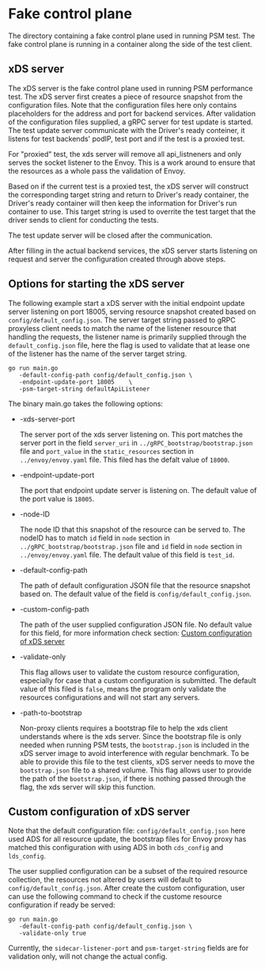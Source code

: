 # Fake control plane

The directory containing a fake control plane used in running PSM test. The fake
control plane is running in a container along the side of the test client.

## xDS server

The xDS server is the fake control plane used in running PSM performance test.
The xDS server first creates a piece of resource snapshot from the configuration
files. Note that the configuration files here only contains placeholders for the
address and port for backend services. After validation of the configuration
files supplied, a gRPC server for test update is started. The test update server
communicate with the Driver's ready conteiner, it listens for test backends'
podIP, test port and if the test is a proxied test.

For "proxied" test, the xds server will remove all api_listneners and only
serves the socket listener to the Envoy. This is a work around to ensure that
the resources as a whole pass the validation of Envoy.

Based on if the current test is a proxied test, the xDS server will construct
the corresponding target string and return to Driver's ready container, the
Driver's ready container will then keep the information for Driver's run
container to use. This target string is used to overrite the test target that
the driver sends to client for conducting the tests.

The test update server will be closed after the communication.

After filling in the actual backend services, the xDS server starts listening on
request and server the configuration created through above steps.

## Options for starting the xDS server

The following example start a xDS server with the initial endpoint update server
listening on port 18005, serving resource snapshot created based on
`config/default_config.json`. The server target string passed to gRPC proxyless
client needs to match the name of the listener resource that handling the
requests, the listener name is primarily supplied through the
`default_config.json` file, here the flag is used to validate that at lease one
of the listener has the name of the server target string.

```shell
go run main.go
   -default-config-path config/default_config.json \
   -endpoint-update-port 18005    \
   -psm-target-string defaultApiListener

```

The binary main.go takes the following options:

- -xds-server-port

  The server port of the xds server listening on. This port matches the server
  port in the field `server_uri` in `../gRPC_bootstrap/bootstrap.json` file and
  `port_value` in the `static_resources` section in `../envoy/envoy.yaml` file.
  This filed has the defalt value of `18000`.

- -endpoint-update-port

  The port that endpoint update server is listening on. The default value of the
  port value is `18005`.

- -node-ID

  The node ID that this snapshot of the resource can be served to. The nodeID
  has to match `id` field in `node` section in
  `../gRPC_bootstrap/bootstrap.json` file and `id` field in `node` section in
  `../envoy/envoy.yaml` file. The default value of this field is `test_id`.

- -default-config-path

  The path of default configuration JSON file that the resource snapshot based
  on. The default value of the field is `config/default_config.json`.

- -custom-config-path

  The path of the user supplied configuration JSON file. No default value for
  this field, for more information check section:
  [Custom configuration of xDS server](#Custom-configuration-of-xDS-server)

- -validate-only

  This flag allows user to validate the custom resource configuration,
  especially for case that a custom configuration is submitted. The default
  value of this filed is `false`, means the program only validate the resources
  configurations and will not start any servers.

- -path-to-bootstrap

  Non-proxy clients requires a bootstrap file to help the xds client understands
  where is the xds server. Since the bootstrap file is only needed when running
  PSM tests, the `bootstrap.json` is included in the xDS server image to avoid
  interference with regular benchmark. To be able to provide this file to the
  test clients, xDS server needs to move the `bootstrap.json` file to a shared
  volume. This flag allows user to provide the path of the `bootstrap.json`, if
  there is nothing passed through the flag, the xds server will skip this
  function.

## Custom configuration of xDS server

Note that the default configuration file: `config/default_config.json` here used
ADS for all resource update, the bootstrap files for Envoy proxy has matched
this configuration with using ADS in both `cds_config` and `lds_config`.

The user supplied configuration can be a subset of the required resource
collection, the resources not altered by users will default to
`config/default_config.json`. After create the custom configuration, user can
use the following command to check if the custome resource configuration if
ready be served:

```shell
go run main.go
   -default-config-path config/default_config.json \
   -validate-only true
```

Currently, the `sidecar-listener-port` and `psm-target-string` fields are for
validation only, will not change the actual config.
